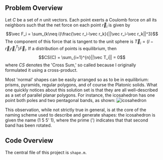 ## Problem Overview
Let $C$ be a set of $n$ unit vectors. Each point exerts a Coulomb force on all its neighbors such that the net force on each point $\vec r_i$ is given by 
$$\vec F_i = \sum_{k\neq i}\frac{\vec r_i-\vec r_k}{||\vec r_i-\vec r_k||^3}$$
The component of this force that is tangent to the unit sphere is $\vec T_i=\left(I-\vec r_i\vec r_i^T\right)\vec F_i$. If a distribution of points is equilibrium, then
$$CS(C) = \sum_{i=1}^{n}||\vec T_i|| = 0$$
where $CS$ denotes the 'Cross Sum,' so called because I originally formulated it using a cross-product.

Most 'normal' shapes can be easily arranged so as to be in equilibrium: prisms, pyramids, regular polygons, and of course the Platonic solids. What one quickly notices about this solution set is that they are all well-described as a set of parallel planar polygons. For instance, the icosahedron has one point both poles and two pentagonal bands, as shown:
![icosahedron](https://github.com/smostek/n-points-on-a-sphere/assets/162070478/55374875-46d0-4747-a048-f7b04c5e3825)

This observation, while not strictly true in general, is at the core of the naming scheme used to describe and generate shapes: the icosahedron is given the name (1 5 5' 1), where the prime (') indicates that that second band has been rotated.
## Code Overview
The central file of this project is `shape.m`. 
